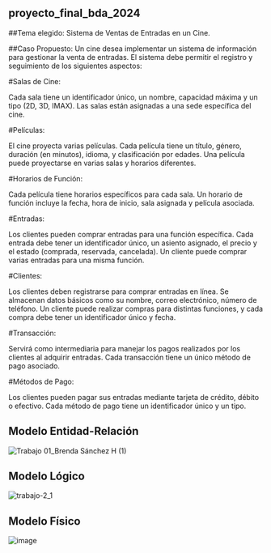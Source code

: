 ## proyecto_final_bda_2024
##Tema elegido: Sistema de Ventas de Entradas en un Cine.

##Caso Propuesto:
Un cine desea implementar un sistema de información para gestionar la venta de entradas. El sistema debe permitir el registro y seguimiento de los siguientes aspectos:

#Salas de Cine:

Cada sala tiene un identificador único, un nombre, capacidad máxima y un tipo (2D, 3D, IMAX). Las salas están asignadas a una sede específica del cine.

#Películas:

El cine proyecta varias películas. Cada película tiene un título, género, duración (en minutos), idioma, y clasificación por edades. Una película puede proyectarse en varias salas y horarios diferentes.

#Horarios de Función:

Cada película tiene horarios específicos para cada sala. Un horario de función incluye la fecha, hora de inicio, sala asignada y película asociada.

#Entradas:

Los clientes pueden comprar entradas para una función específica. Cada entrada debe tener un identificador único, un asiento asignado, el precio y el estado (comprada, reservada, cancelada). Un cliente puede comprar varias entradas para una misma función.

#Clientes:

Los clientes deben registrarse para comprar entradas en línea. Se almacenan datos básicos como su nombre, correo electrónico, número de teléfono. Un cliente puede realizar compras para distintas funciones, y cada compra debe tener un identificador único y fecha.

#Transacción:

Servirá como intermediaria para manejar los pagos realizados por los clientes al adquirir entradas. Cada transacción tiene un único método de pago asociado.

#Métodos de Pago:

Los clientes pueden pagar sus entradas mediante tarjeta de crédito, débito o efectivo. Cada método de pago tiene un identificador único y un tipo.

## Modelo Entidad-Relación
![Trabajo 01_Brenda Sánchez H  (1)](https://github.com/user-attachments/assets/ab36be10-dcdd-47d0-a603-6ccc2466cd6e)

## Modelo Lógico
![trabajo-2_1](https://github.com/user-attachments/assets/0256732c-50cb-4ae2-aed0-35f373fc05db)

## Modelo Físico
![image](https://github.com/user-attachments/assets/1351b0e1-0a77-4121-b7dc-992f3fe5d374)






